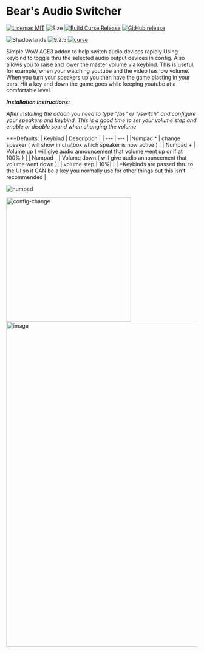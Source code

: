 # Bear's Audio Switcher
[![License: MIT](https://img.shields.io/badge/License-MIT-yellow.svg)](https://opensource.org/licenses/MIT)
![Size](https://img.shields.io/github/repo-size/N6REJ/Bears_Audio_Switcher)
[![Build Curse Release](https://github.com/N6REJ/Bears_Audio_Switcher/actions/workflows/release.yml/badge.svg)](https://github.com/N6REJ/Bears_Audio_Switcher/actions/workflows/release.yml)
[![GitHub release](https://img.shields.io/github/release/N6REJ/Bears_Audio_Switcher.svg)](https://GitHub.com/N6REJ/Bears_Audio_Switcher/releases/)

![Shadowlands](https://img.shields.io/badge/Supports-Shadowlands-0B68D7)
![9.2.5](https://img.shields.io/badge/Ready_for-9.2.5-darkgreen)
[![curse](https://img.shields.io/badge/Curseforge_Project_ID:-446518-purple)](https://www.curseforge.com/wow/addons/Bears_Audio_Switcher)



Simple WoW ACE3 addon to help switch audio devices rapidly Using keybind to toggle thru the selected audio output devices in config.
Also allows you to raise and lower the master volume via keybind.  This is useful, for example, when your watching youtube and the video has low volume.  When you turn your speakers up you then have the game blasting in your ears.  Hit a key and down the game goes while keeping youtube at a comfortable level.

<i><b>Installation Instructions: </b>
     <p>After installing the addon you need to type "/bs" or "/switch" and configure your speakers and keybind.
     This is a good time to set your volume step and enable or disable sound when changing the volume</p></i>
     
 ***Defaults:
 | Keybind | Description |
| --- | --- |
|Numpad * | change speaker    ( will show in chatbox which speaker is now active ) |
| Numpad + | Volume up    ( will give audio announcement that volume went up or if at 100% ) |
| Numpad - | Volume down  ( will give audio announcement that volume went down )|
| volume step | 10%|
| | *Keybinds are passed thru to the UI so it CAN be a key you normally use for other things but this isn't recommended |
     
![numpad](https://user-images.githubusercontent.com/1850089/175800053-a533c60d-aa99-400d-bd78-610a1adceebe.jpg)     

<img width="328" alt="config-change" src="https://user-images.githubusercontent.com/1850089/175459116-c95e84a8-fe0c-4f5b-a8e5-5b9691c0ca16.png">

<img width="857" alt="image" src="https://user-images.githubusercontent.com/1850089/175774110-f2145105-92b2-4630-adde-dd394756a21e.png">

